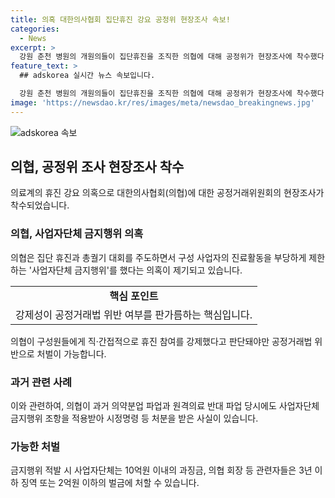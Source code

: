 ```yaml
---
title: 의혹 대한의사협회 집단휴진 강요 공정위 현장조사 속보!
categories:
  - News
excerpt: >
  강원 춘천 병원의 개원의들이 집단휴진을 조직한 의협에 대해 공정위가 현장조사에 착수했다. 보건복지부는 의협을 공정위에 신고하며 '사업자단체 금지행위'로 지목했고, 의협이 집단 휴진을 주도한 것으로 밝혀졌다. 이에 대한 법 위반이 확인되면 과징금과 징역형을 적용할 예정이다. 지난 2000년과 2014년 의약분업과 원격의료 파업 시에도 의협에 대해 사업자단체 금지행위 조항을 적용한 사례가 있었다.
feature_text: >
  ## adskorea 실시간 뉴스 속보입니다.

  강원 춘천 병원의 개원의들이 집단휴진을 조직한 의협에 대해 공정위가 현장조사에 착수했다. 보건복지부는 의협을 공정위에 신고하며 '사업자단체 금지행위'로 지목했고, 의협이 집단 휴진을 주도한 것으로 밝혀졌다. 이에 대한 법 위반이 확인되면 과징금과 징역형을 적용할 예정이다. 지난 2000년과 2014년 의약분업과 원격의료 파업 시에도 의협에 대해 사업자단체 금지행위 조항을 적용한 사례가 있었다.
image: 'https://newsdao.kr/res/images/meta/newsdao_breakingnews.jpg'
---
```


<p><img src="https://newsdao.kr/res/images/meta/newsdao_breakingnews.jpg" alt="adskorea 속보" /></p>

<h2 data-ke-size="size26">의협, 공정위 조사 현장조사 착수</h2>

<p data-ke-size="size16">의료계의 휴진 강요 의혹으로 대한의사협회(의협)에 대한 공정거래위원회의 현장조사가 착수되었습니다.</p>

<h3>의협, 사업자단체 금지행위 의혹</h3>

<p data-ke-size="size16">의협은 집단 휴진과 총궐기 대회를 주도하면서 구성 사업자의 진료활동을 부당하게 제한하는 '사업자단체 금지행위'를 했다는 의혹이 제기되고 있습니다.</p>

<table> 
  <tr> 
    <td style="text-align: center; height: 17px;"><b>핵심 포인트</b></td> 
  </tr> 
  <tr> 
    <td style="text-align: center; height: 17px;">강제성이 공정거래법 위반 여부를 판가름하는 핵심입니다.</td> 
  </tr> 
</table>

<p></p></p>

<p data-ke-size="size16">의협이 구성원들에게 직·간접적으로 휴진 참여를 강제했다고 판단돼야만 공정거래법 위반으로 처벌이 가능합니다.</p>

<h3>과거 관련 사례</h3>

<p data-ke-size="size16">이와 관련하여, 의협이 과거 의약분업 파업과 원격의료 반대 파업 당시에도 사업자단체 금지행위 조항을 적용받아 시정명령 등 처분을 받은 사실이 있습니다.</p>

<h3>가능한 처벌</h3>

<p data-ke-size="size16">금지행위 적발 시 사업자단체는 10억원 이내의 과징금, 의협 회장 등 관련자들은 3년 이하 징역 또는 2억원 이하의 벌금에 처할 수 있습니다.</p>

